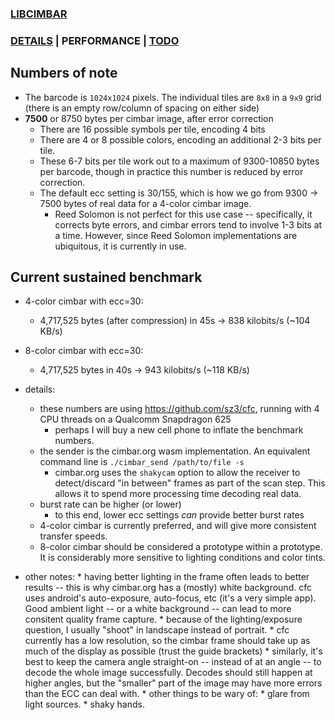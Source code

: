 ### [LIBCIMBAR](https://github.com/sz3/libcimbar)
### [DETAILS](DETAILS.md) | PERFORMANCE | [TODO](TODO.md)

## Numbers of note

* The barcode is `1024x1024` pixels. The individual tiles are `8x8` in a `9x9` grid (there is an empty row/column of spacing on either side)
* **7500** or 8750 bytes per cimbar image, after error correction
	* There are 16 possible symbols per tile, encoding 4 bits
	* There are 4 or 8 possible colors, encoding an additional 2-3 bits per tile.
	* These 6-7 bits per tile work out to a maximum of 9300-10850 bytes per barcode, though in practice this number is reduced by error correction.
	* The default ecc setting is 30/155, which is how we go from 9300 -> 7500 bytes of real data for a 4-color cimbar image.
		* Reed Solomon is not perfect for this use case -- specifically, it corrects byte errors, and cimbar errors tend to involve 1-3 bits at a time. However, since Reed Solomon implementations are ubiquitous, it is currently in use.

## Current sustained benchmark

* 4-color cimbar with ecc=30:
	* 4,717,525 bytes (after compression) in 45s -> 838 kilobits/s (~104 KB/s)

* 8-color cimbar with ecc=30:
	* 4,717,525 bytes in 40s -> 943 kilobits/s (~118 KB/s)

* details:
	* these numbers are using https://github.com/sz3/cfc, running with 4 CPU threads on a Qualcomm Snapdragon 625
		* perhaps I will buy a new cell phone to inflate the benchmark numbers.
	* the sender is the cimbar.org wasm implementation. An equivalent command line is `./cimbar_send /path/to/file -s`
		* cimbar.org uses the `shakycam` option to allow the receiver to detect/discard "in between" frames as part of the scan step. This allows it to spend more processing time decoding real data.
	* burst rate can be higher (or lower)
		* to this end, lower ecc settings *can* provide better burst rates
	* 4-color cimbar is currently preferred, and will give more consistent transfer speeds.
	* 8-color cimbar should be considered a prototype within a prototype. It is considerably more sensitive to lighting conditions and color tints.

* other notes:
		* having better lighting in the frame often leads to better results -- this is why cimbar.org has a (mostly) white background. cfc uses android's auto-exposure, auto-focus, etc (it's a very simple app). Good ambient light -- or a white background -- can lead to more consitent quality frame capture.
		* because of the lighting/exposure question, I usually "shoot" in landscape instead of portrait.
		* cfc currently has a low resolution, so the cimbar frame should take up as much of the display as possible (trust the guide brackets)
		* similarly, it's best to keep the camera angle straight-on -- instead of at an angle -- to decode the whole image successfully. Decodes should still happen at higher angles, but the "smaller" part of the image may have more errors than the ECC can deal with.
		* other things to be wary of:
			* glare from light sources.
			* shaky hands.
